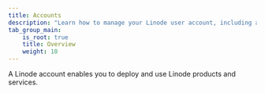```yaml
---
title: Accounts
description: "Learn how to manage your Linode user account, including adding multiple users and adjusting their permissions"
tab_group_main:
    is_root: true
    title: Overview
    weight: 10
---
```


A Linode account enables you to deploy and use Linode products and services.